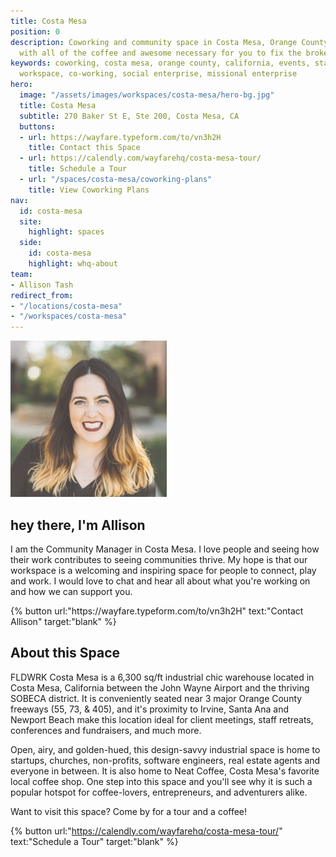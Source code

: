 ```yaml
---
title: Costa Mesa
position: 0
description: Coworking and community space in Costa Mesa, Orange County, CA outfitted
  with all of the coffee and awesome necessary for you to fix the broken world.
keywords: coworking, costa mesa, orange county, california, events, startups, collaborative
  workspace, co-working, social enterprise, missional enterprise
hero:
  image: "/assets/images/workspaces/costa-mesa/hero-bg.jpg"
  title: Costa Mesa
  subtitle: 270 Baker St E, Ste 200, Costa Mesa, CA
  buttons:
  - url: https://wayfare.typeform.com/to/vn3h2H
    title: Contact this Space
  - url: https://calendly.com/wayfarehq/costa-mesa-tour/
    title: Schedule a Tour
  - url: "/spaces/costa-mesa/coworking-plans"
    title: View Coworking Plans
nav:
  id: costa-mesa
  site:
    highlight: spaces
  side:
    id: costa-mesa
    highlight: whq-about
team:
- Allison Tash
redirect_from:
- "/locations/costa-mesa"
- "/workspaces/costa-mesa"
---
```


<div class="row pb-4">
  <div class="col-12 col-md-4 col-lg-4 pb-3 justify-content-center">
    <img class="rounded-circle img-fluid" src="/assets/images/allison-tash.jpg" alt="" data-rjs="2">
  </div>
  <div class="col-12 col-md-8 col-lg-8 my-auto">
    <h2 class="h1 script">hey there, I'm Allison</h2>
    <p>I am the Community Manager in Costa Mesa. I love people and seeing how their work contributes to seeing communities thrive. My hope is that our workspace is a welcoming and inspiring space for people to connect, play and work. I would love to chat and hear all about what you're working on and how we can support you.</p>
    {% button url:"https://wayfare.typeform.com/to/vn3h2H" text:"Contact Allison" target:"blank" %}
  </div>
</div>

## About this Space

FLDWRK Costa Mesa is a 6,300 sq/ft industrial chic warehouse located in Costa Mesa, California between the John Wayne Airport and the thriving SOBECA district. It is conveniently seated near 3 major Orange County freeways (55, 73, & 405), and it's proximity to Irvine, Santa Ana and Newport Beach make this location ideal for client meetings, staff retreats, conferences and fundraisers, and much more.

Open, airy, and golden-hued, this design-savvy industrial space is home to startups, churches, non-profits, software engineers, real estate agents and everyone in between. It is also home to Neat Coffee, Costa Mesa's favorite local coffee shop. One step into this space and you'll see why it is such a popular hotspot for coffee-lovers, entrepreneurs, and adventurers alike.

<!-- TODO: icons for each feature, maybe
## Space Overview

* Private Meeting Rooms
* Semi-Private Meeting Rooms
* Comfortable Lounge Areas
* Coworking Desks
* Dedicated Desks
* Private Offices
* Pop-up Coffee Shop
* Free Parking
* Kitchen
* Telephone Booth
* Lockers
* WiFi/Printing/Scanning -->

Want to visit this space? Come by for a tour and a coffee!

{% button url:"https://calendly.com/wayfarehq/costa-mesa-tour/" text:"Schedule a Tour" target:"blank" %}

